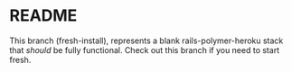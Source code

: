 README
=======
This branch (fresh-install), represents a blank rails-polymer-heroku stack that *should* be fully functional.  Check out this branch if you need to start fresh.
